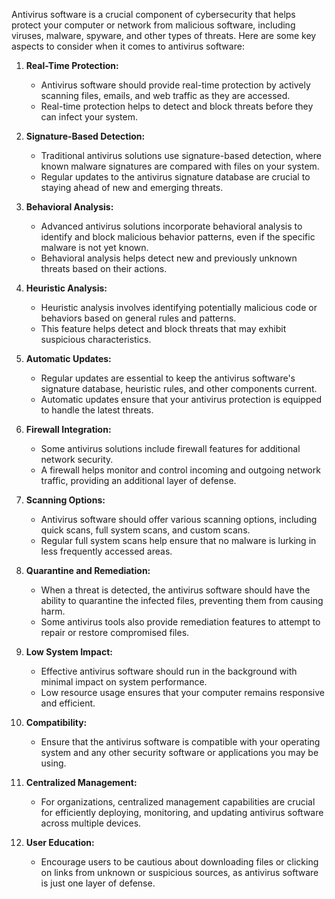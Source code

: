 Antivirus software is a crucial component of cybersecurity that helps protect your computer or network from malicious software, including viruses, malware, spyware, and other types of threats. Here are some key aspects to consider when it comes to antivirus software:

1. **Real-Time Protection:**
   - Antivirus software should provide real-time protection by actively scanning files, emails, and web traffic as they are accessed.
   - Real-time protection helps to detect and block threats before they can infect your system.

2. **Signature-Based Detection:**
   - Traditional antivirus solutions use signature-based detection, where known malware signatures are compared with files on your system.
   - Regular updates to the antivirus signature database are crucial to staying ahead of new and emerging threats.

3. **Behavioral Analysis:**
   - Advanced antivirus solutions incorporate behavioral analysis to identify and block malicious behavior patterns, even if the specific malware is not yet known.
   - Behavioral analysis helps detect new and previously unknown threats based on their actions.

4. **Heuristic Analysis:**
   - Heuristic analysis involves identifying potentially malicious code or behaviors based on general rules and patterns.
   - This feature helps detect and block threats that may exhibit suspicious characteristics.

5. **Automatic Updates:**
   - Regular updates are essential to keep the antivirus software's signature database, heuristic rules, and other components current.
   - Automatic updates ensure that your antivirus protection is equipped to handle the latest threats.

6. **Firewall Integration:**
   - Some antivirus solutions include firewall features for additional network security.
   - A firewall helps monitor and control incoming and outgoing network traffic, providing an additional layer of defense.

7. **Scanning Options:**
   - Antivirus software should offer various scanning options, including quick scans, full system scans, and custom scans.
   - Regular full system scans help ensure that no malware is lurking in less frequently accessed areas.

8. **Quarantine and Remediation:**
   - When a threat is detected, the antivirus software should have the ability to quarantine the infected files, preventing them from causing harm.
   - Some antivirus tools also provide remediation features to attempt to repair or restore compromised files.

9. **Low System Impact:**
   - Effective antivirus software should run in the background with minimal impact on system performance.
   - Low resource usage ensures that your computer remains responsive and efficient.

10. **Compatibility:**
    - Ensure that the antivirus software is compatible with your operating system and any other security software or applications you may be using.

11. **Centralized Management:**
    - For organizations, centralized management capabilities are crucial for efficiently deploying, monitoring, and updating antivirus software across multiple devices.

12. **User Education:**
    - Encourage users to be cautious about downloading files or clicking on links from unknown or suspicious sources, as antivirus software is just one layer of defense.
